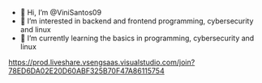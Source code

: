 - 👋 Hi, I’m @ViniSantos09
- 👀 I’m interested in backend and frontend programming, cybersecurity and linux
- 🌱 I’m currently learning the basics in programming, cybersecurity and linux

https://prod.liveshare.vsengsaas.visualstudio.com/join?78ED6DA02E20D60ABF325B70F47A86115754

<!---
ViniSantos09/ViniSantos09 is a ✨ special ✨ repository because its `README.md` (this file) appears on your GitHub profile.
You can click the Preview link to take a look at your changes.
--->

